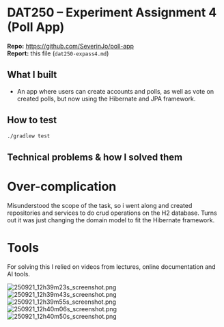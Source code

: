 # DAT250 – Experiment Assignment 4 (Poll App)

**Repo:** https://github.com/SeverinJo/poll-app  
**Report:** this file (`dat250-expass4.md`)

## What I built
- An app where users can create accounts and polls, as well as vote on created polls, but now using the Hibernate and JPA framework.

## How to test
```bash
./gradlew test
```

## Technical problems & how I solved them

# 

# Over-complication
Misunderstood the scope of the task, so i went along and created repositories and services to do crud operations on the H2 database. Turns out it was just changing the domain model to fit the Hibernate framework.

# Tools
For solving this I relied on videos from lectures, online documentation and AI tools.

<img alt="250921_12h39m23s_screenshot.png" src="../Expass4/250921_12h39m23s_screenshot.png"/>
<img alt="250921_12h39m43s_screenshot.png" src="../Expass4/250921_12h39m43s_screenshot.png"/>
<img alt="250921_12h39m55s_screenshot.png" src="../Expass4/250921_12h39m55s_screenshot.png"/>
<img alt="250921_12h40m06s_screenshot.png" src="../Expass4/250921_12h40m06s_screenshot.png"/>
<img alt="250921_12h40m50s_screenshot.png" src="../Expass4/250921_12h40m50s_screenshot.png"/>